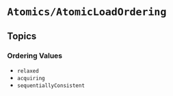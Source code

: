 # ``Atomics/AtomicLoadOrdering``

## Topics

### Ordering Values

- ``relaxed``
- ``acquiring``
- ``sequentiallyConsistent``


